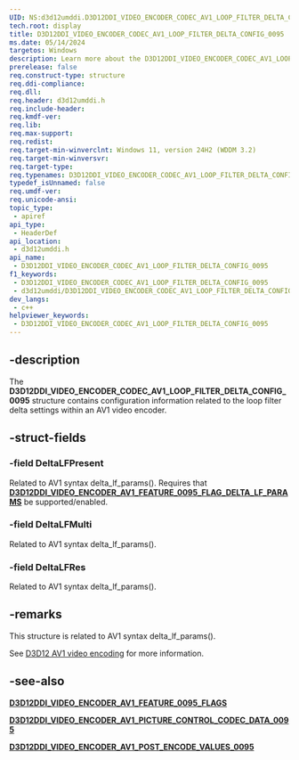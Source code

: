 ```yaml
---
UID: NS:d3d12umddi.D3D12DDI_VIDEO_ENCODER_CODEC_AV1_LOOP_FILTER_DELTA_CONFIG_0095
tech.root: display
title: D3D12DDI_VIDEO_ENCODER_CODEC_AV1_LOOP_FILTER_DELTA_CONFIG_0095
ms.date: 05/14/2024
targetos: Windows
description: Learn more about the D3D12DDI_VIDEO_ENCODER_CODEC_AV1_LOOP_FILTER_DELTA_CONFIG_0095 structure.
prerelease: false
req.construct-type: structure
req.ddi-compliance: 
req.dll: 
req.header: d3d12umddi.h
req.include-header: 
req.kmdf-ver: 
req.lib: 
req.max-support: 
req.redist: 
req.target-min-winverclnt: Windows 11, version 24H2 (WDDM 3.2)
req.target-min-winversvr: 
req.target-type: 
req.typenames: D3D12DDI_VIDEO_ENCODER_CODEC_AV1_LOOP_FILTER_DELTA_CONFIG_0095
typedef_isUnnamed: false
req.umdf-ver: 
req.unicode-ansi: 
topic_type:
 - apiref
api_type:
 - HeaderDef
api_location:
 - d3d12umddi.h
api_name:
 - D3D12DDI_VIDEO_ENCODER_CODEC_AV1_LOOP_FILTER_DELTA_CONFIG_0095
f1_keywords:
 - D3D12DDI_VIDEO_ENCODER_CODEC_AV1_LOOP_FILTER_DELTA_CONFIG_0095
 - d3d12umddi/D3D12DDI_VIDEO_ENCODER_CODEC_AV1_LOOP_FILTER_DELTA_CONFIG_0095
dev_langs:
 - c++
helpviewer_keywords:
 - D3D12DDI_VIDEO_ENCODER_CODEC_AV1_LOOP_FILTER_DELTA_CONFIG_0095
---
```


## -description

The **D3D12DDI_VIDEO_ENCODER_CODEC_AV1_LOOP_FILTER_DELTA_CONFIG_0095** structure contains configuration information related to the loop filter delta settings within an AV1 video encoder.

## -struct-fields

### -field DeltaLFPresent

Related to AV1 syntax delta_lf_params(). Requires that [**D3D12DDI_VIDEO_ENCODER_AV1_FEATURE_0095_FLAG_DELTA_LF_PARAMS**](ne-d3d12umddi-d3d12ddi_video_encoder_av1_feature_0095_flags.md) be supported/enabled.

### -field DeltaLFMulti

Related to AV1 syntax delta_lf_params().

### -field DeltaLFRes

Related to AV1 syntax delta_lf_params().

## -remarks

This structure is related to AV1 syntax delta_lf_params().

See [D3D12 AV1 video encoding](/windows-hardware/drivers/display/video-encoding-d3d12-av1.md) for more information.

## -see-also

[**D3D12DDI_VIDEO_ENCODER_AV1_FEATURE_0095_FLAGS**](ne-d3d12umddi-d3d12ddi_video_encoder_av1_feature_0095_flags.md)

[**D3D12DDI_VIDEO_ENCODER_AV1_PICTURE_CONTROL_CODEC_DATA_0095**](ns-d3d12umddi-d3d12ddi_video_encoder_av1_picture_control_codec_data_0095.md)

[**D3D12DDI_VIDEO_ENCODER_AV1_POST_ENCODE_VALUES_0095**](ns-d3d12umddi-d3d12ddi_video_encoder_av1_post_encode_values_0095.md)
